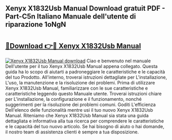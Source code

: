 ## Xenyx X1832Usb Manual Download gratuit PDF - Part-C5n Italiano Manuale dell'utente di riparazione 1oNgN

# <h2><a href="http://dffoong.blite.top/?on=Xenyx+X1832Usb+Manual">🔗Download 👉🔴 Xenyx X1832Usb Manual</a></h2>

[![Xenyx X1832Usb Manual download](https://i.imgur.com/lujVjoI.png)](http://dffoong.blite.top/?on=Xenyx+X1832Usb+Manual)
Ciao e benvenuto nel manuale Dell'utente per il tuo Xenyx X1832Usb Manual appena collegato. Questa guida ha lo scopo di aiutarti a padroneggiare le caratteristiche e le capacità del tuo Prodotto. All'interno, troverai istruzioni dettagliate per L'installazione, L'uso, la manutenzione e la risoluzione dei problemi. Prima di utilizzare Xenyx X1832Usb Manual, familiarizzare con le sue caratteristiche e caratteristiche leggendo questo Manuale utente. Troverai istruzioni chiare per L'installazione, la configurazione e il funzionamento, nonché suggerimenti per la risoluzione dei problemi comuni. Goditi L'efficienza Dell'elenco delle funzionalità mentre usi il tuo nuovo Xenyx X1832Usb Manual. Riteniamo che Xenyx X1832Usb Manual sia stata una guida dettagliata e informativa alla tua ricerca per comprendere le caratteristiche e le capacità del tuo nuovo articolo. Se hai bisogno di aiuto o hai domande, il nostro team di assistenza clienti è sempre a tua disposizione.
